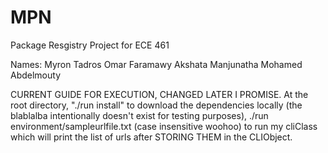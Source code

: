 # MPN
Package Resgistry Project for ECE 461 

Names:
Myron Tadros
Omar Faramawy
Akshata Manjunatha
Mohamed Abdelmouty


CURRENT GUIDE FOR EXECUTION, CHANGED LATER I PROMISE.
At the root directory, "./run install" to download the dependencies locally (the blablalba intentionally doesn't exist for testing purposes), ./run environment/sampleurlfile.txt  (case insensitive woohoo) to run my cliClass which will print the list of urls after STORING THEM in the CLIObject.
